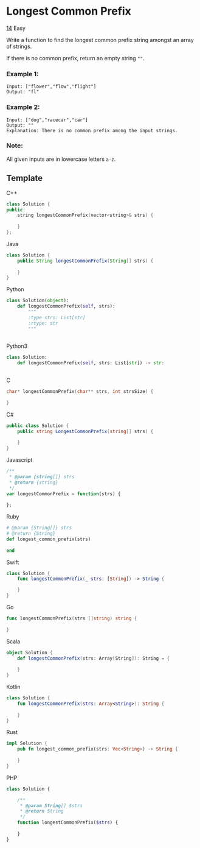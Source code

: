 # Longest Common Prefix

[14](https://leetcode.com/problems/longest-common-prefix/description/) Easy



Write a function to find the longest common prefix string amongst an array of strings.

If there is no common prefix, return an empty string `""`.



### Example 1:

```
Input: ["flower","flow","flight"]
Output: "fl"
```



### Example 2:

```
Input: ["dog","racecar","car"]
Output: ""
Explanation: There is no common prefix among the input strings.
```



### Note:

All given inputs are in lowercase letters `a-z`.



## Template

C++

```c++
class Solution {
public:
    string longestCommonPrefix(vector<string>& strs) {
        
    }
};
```



Java

```java
class Solution {
    public String longestCommonPrefix(String[] strs) {
        
    }
}
```



Python

```python
class Solution(object):
    def longestCommonPrefix(self, strs):
        """
        :type strs: List[str]
        :rtype: str
        """
        
```



Python3

```python
class Solution:
    def longestCommonPrefix(self, strs: List[str]) -> str:
        
```



C

```c
char* longestCommonPrefix(char** strs, int strsSize) {
    
}
```



C#

```csharp
public class Solution {
    public string LongestCommonPrefix(string[] strs) {
        
    }
}
```



Javascript

```javascript
/**
 * @param {string[]} strs
 * @return {string}
 */
var longestCommonPrefix = function(strs) {
    
};
```



Ruby

```ruby
# @param {String[]} strs
# @return {String}
def longest_common_prefix(strs)
    
end
```



Swift

```swift
class Solution {
    func longestCommonPrefix(_ strs: [String]) -> String {

    }
}
```



Go

```go
func longestCommonPrefix(strs []string) string {
    
}
```



Scala

```scala
object Solution {
    def longestCommonPrefix(strs: Array[String]): String = {
        
    }
}
```



Kotlin

```kotlin
class Solution {
    fun longestCommonPrefix(strs: Array<String>): String {
        
    }
}
```



Rust

```rust
impl Solution {
    pub fn longest_common_prefix(strs: Vec<String>) -> String {
        
    }
}
```



PHP

```php
class Solution {

    /**
     * @param String[] $strs
     * @return String
     */
    function longestCommonPrefix($strs) {
        
    }
}
```